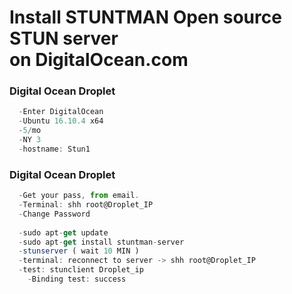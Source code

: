 # Install STUNTMAN Open source STUN server<br>on DigitalOcean.com

### Digital Ocean Droplet<br>
```js
  -Enter DigitalOcean
  -Ubuntu 16.10.4 x64
  -5/mo
  -NY 3
  -hostname: Stun1
```
### Digital Ocean Droplet<br>
```js
  -Get your pass, from email.
  -Terminal: shh root@Droplet_IP
  -Change Password
  
  -sudo apt-get update
  -sudo apt-get install stuntman-server
  -stunserver ( wait 10 MIN )
  -terminal: reconnect to server -> shh root@Droplet_IP
  -test: stunclient Droplet_ip
    -Binding test: success
```
